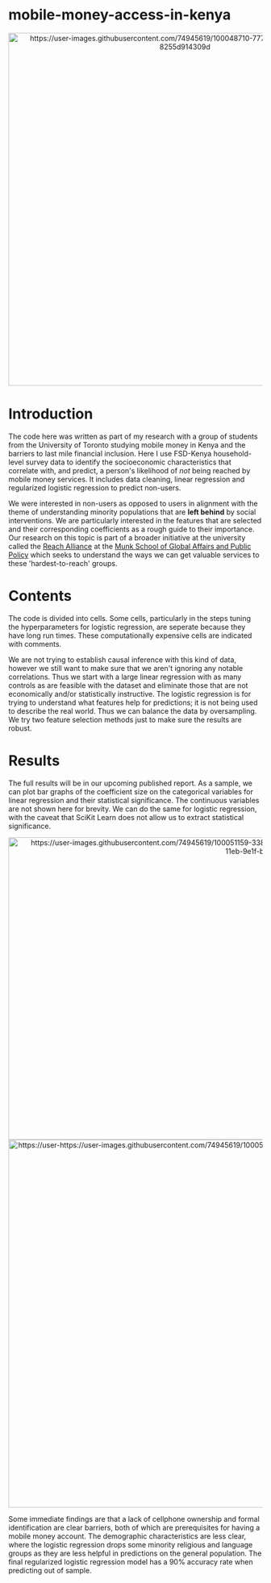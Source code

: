 # mobile-money-access-in-kenya


<p align="center">
  <img src="https://user-images.githubusercontent.com/74945619/100048710-77764d80-2de3-11eb-9c6b-8255d914309d.png" alt="https://user-images.githubusercontent.com/74945619/100048710-77764d80-2de3-11eb-9c6b-8255d914309d" width="700"/>
</p>


# Introduction

The code here was written as part of my research with a group of students from the University of Toronto studying mobile money in Kenya and the barriers to last mile financial inclusion. Here I use FSD-Kenya household-level survey data to identify the socioeconomic characteristics that correlate with, and predict, a person's likelihood of *not* being reached by mobile money services. It includes data cleaning, linear regression and regularized logistic regression to predict non-users. 

We were interested in non-users as opposed to users in alignment with the theme of understanding minority populations that are **left behind** by social interventions. We are particularly interested in the features that are selected and their corresponding coefficients as a rough guide to their importance. Our research on this topic is part of a broader initiative at the university called the
[Reach Alliance](http://reachalliance.org/) at the [Munk School of Global Affairs and Public Policy](https://munkschool.utoronto.ca/) which seeks to understand the ways we can get valuable services to these 'hardest-to-reach' groups. 


# Contents

The code is divided into cells. Some cells, particularly in the steps tuning the hyperparameters for logistic regression, are seperate because they have long run times. These computationally expensive cells are indicated with comments. 

We are not trying to establish causal inference with this kind of data, however we still want to make sure that we aren't ignoring any notable correlations. Thus we start with a large linear regression with as many controls as are feasible with the dataset and eliminate those that are not economically and/or statistically instructive. The logistic regression is for trying to understand what features help for predictions; it is not being used to describe the real world. Thus we can balance the data by oversampling. We try two feature selection methods just to make sure the results are robust. 

# Results

The full results will be in our upcoming published report. As a sample, we can plot bar graphs of the coefficient size on the categorical variables for linear regression and their statistical significance. The continuous variables are not shown here for brevity. We can do the same for logistic regression, with the caveat that SciKit Learn does not allow us to extract statistical significance.

<p align="right">
  <img src="https://user-images.githubusercontent.com/74945619/100051159-33864700-2de9-11eb-9e1f-bb4816906aa3.png" alt="https://user-images.githubusercontent.com/74945619/100051159-33864700-2de9-11eb-9e1f-bb4816906aa3" width="600"/>

<img src="https://user-images.githubusercontent.com/74945619/100051185-43059000-2de9-11eb-88f7-837115f997f9.png" alt="https://user-https://user-images.githubusercontent.com/74945619/100051185-43059000-2de9-11eb-88f7-837115f997f9.png" width="730"/>

Some immediate findings are that a lack of cellphone ownership and formal identification are clear barriers, both of which are prerequisites for having a mobile money account. The demographic characteristics are less clear, where the logistic regression drops some minority religious and language groups as they are less helpful in predictions on the general population. The final regularized logistic regression model has a 90% accuracy rate when predicting out of sample.
